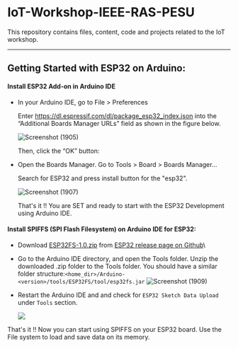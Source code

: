# IoT-Workshop-IEEE-RAS-PESU
This repository contains files, content, code and projects related to the IoT workshop.

--------------------------------------------------------------------------------------------

## Getting Started with ESP32 on Arduino:

#### Install ESP32 Add-on in Arduino IDE

- In your Arduino IDE, go to File > Preferences
    
    Enter https://dl.espressif.com/dl/package_esp32_index.json into the “Additional Boards Manager URLs” field as shown in the figure below. 
    
    ![Screenshot (1905)](https://user-images.githubusercontent.com/52236719/137845481-5e9e8920-8a1f-4276-a114-2a615c6345a9.png)

    Then, click the “OK” button:
 
- Open the Boards Manager. Go to Tools > Board > Boards Manager…
    
    Search for ESP32 and press install button for the "esp32".
    
    ![Screenshot (1907)](https://user-images.githubusercontent.com/52236719/137845836-82e02c8a-3f94-4453-9d47-12a6008e000a.png)

    That's it !! You are SET and ready to start with the ESP32 Development using Arduino IDE.
    

#### Install SPIFFS (SPI Flash Filesystem) on Arduino IDE for ESP32:
- Download [ESP32FS-1.0.zip](https://github.com/me-no-dev/arduino-esp32fs-plugin/releases/download/1.0/ESP32FS-1.0.zip) from [ESP32 release page on Github](https://github.com/me-no-dev/arduino-esp32fs-plugin/releases/)\
- Go to the Arduino IDE directory, and open the Tools folder. Unzip the downloaded .zip folder to the Tools folder. You should have a similar folder structure:`<home_dir>/Arduino-<version>/tools/ESP32FS/tool/esp32fs.jar`
![Screenshot (1909)](https://user-images.githubusercontent.com/52236719/137848717-c5de39ed-7ebc-4fe1-b170-2f1e3f4d8ff0.png)

- Restart the Arduino IDE and and check for `ESP32 Sketch Data Upload` under `Tools` section.

  ![](https://i1.wp.com/randomnerdtutorials.com/wp-content/uploads/2018/10/sketch-data-upload.png)

That's it !! Now you can start using SPIFFS on your ESP32 board. Use the File system to load and save data on its memory.
